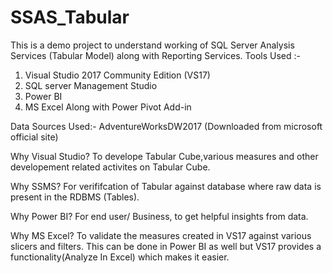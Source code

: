 # SSAS_Tabular
This is a demo project to understand working of SQL Server Analysis Services (Tabular Model) along with Reporting Services.
Tools Used :-
1. Visual Studio 2017 Community Edition (VS17)
2. SQL server Management Studio
3. Power BI
4. MS Excel Along with Power Pivot Add-in

Data Sources Used:-
AdventureWorksDW2017 (Downloaded from microsoft official site)

Why Visual Studio?
To develope Tabular Cube,various measures and other developement related activites on Tabular Cube.

Why SSMS? 
For verififcation of Tabular against database where raw data is present in the RDBMS (Tables).

Why Power BI?
For end user/ Business, to get helpful insights from data.

Why MS Excel?
To validate the measures created in VS17 against various slicers and filters. This can be done in Power BI as well but
VS17 provides a functionality(Analyze In Excel) which makes it easier.
